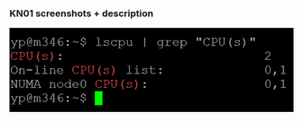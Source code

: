 ### KN01 screenshots + description
<picture>
  <img src="https://github.com/Shortsighted-Sniper/TBZ_m346_YP/blob/main/KN01/CPU_test_screenshot_1.png">
</picture>

